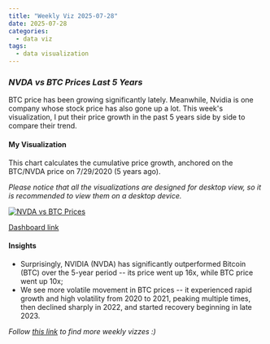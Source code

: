 ```yaml
---
title: "Weekly Viz 2025-07-28"
date: 2025-07-28
categories:
  - data viz
tags:
  - data visualization
---
```


### *NVDA vs BTC Prices Last 5 Years*

BTC price has been growing significantly lately. Meanwhile, Nvidia is one company whose stock price has also gone up a lot. This week's visualization, I put their price growth in the past 5 years side by side to compare their trend.  

#### My Visualization

This chart calculates the cumulative price growth, anchored on the BTC/NVDA price on 7/29/2020 (5 years ago).       

*Please notice that all the visualizations are designed for desktop view, so it is recommended to view them on a desktop device.*  

<div class='tableauPlaceholder' id='viz1753851428040' style='position: relative'>
  <noscript><a href='#'>
    <img alt='NVDA vs BTC Prices ' src='https:&#47;&#47;public.tableau.com&#47;static&#47;images&#47;20&#47;20250728NVDAvsBTCPrices&#47;NVDAvsBTCPrices&#47;1_rss.png' style='border: none' />
  </a></noscript>
    <object class='tableauViz'  style='display:none;'>
      <param name='host_url' value='https%3A%2F%2Fpublic.tableau.com%2F' />
      <param name='embed_code_version' value='3' />
      <param name='site_root' value='' />
      <param name='name' value='20250728NVDAvsBTCPrices&#47;NVDAvsBTCPrices' />
      <param name='tabs' value='no' />
      <param name='toolbar' value='yes' />
      <param name='static_image' value='https:&#47;&#47;public.tableau.com&#47;static&#47;images&#47;20&#47;20250728NVDAvsBTCPrices&#47;NVDAvsBTCPrices&#47;1.png' />
      <param name='animate_transition' value='yes' />
      <param name='display_static_image' value='yes' />
      <param name='display_spinner' value='yes' />
      <param name='display_overlay' value='yes' />
      <param name='display_count' value='yes' />
      <param name='language' value='en-US' />
    </object></div>             
    <script type='text/javascript'>       
      var divElement = document.getElementById('viz1753851428040');            
      var vizElement = divElement.getElementsByTagName('object')[0];      
      if ( divElement.offsetWidth > 800 ) { vizElement.style.width='800px';vizElement.style.height='627px';} else if ( divElement.offsetWidth > 500 ) { vizElement.style.width='800px';vizElement.style.height='627px';} else { vizElement.style.width='100%';vizElement.style.height='727px';}     
      var scriptElement = document.createElement('script');        
      scriptElement.src = 'https://public.tableau.com/javascripts/api/viz_v1.js';   
      vizElement.parentNode.insertBefore(scriptElement, vizElement);             
    </script>

[Dashboard link](https://public.tableau.com/views/20250728NVDAvsBTCPrices/NVDAvsBTCPrices?:language=en-US&:sid=&:redirect=auth&:display_count=n&:origin=viz_share_link)

#### Insights
* Surprisingly, NVIDIA (NVDA) has significantly outperformed Bitcoin (BTC) over the 5-year period -- its price went up 16x, while BTC price went up 10x;
* We see more volatile movement in BTC prices -- it experienced rapid growth and high volatility from 2020 to 2021, peaking multiple times, then declined sharply in 2022, and started recovery beginning in late 2023.  

*Follow [this link](https://yudong-94.github.io/personal-website/project/WeeklyViz2025/) to find more weekly vizzes :)*
